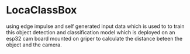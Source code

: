 # LocaClassBox
using edge impulse and self generated input data which is used to to train this object detection and classification model which is deployed on  an esp32 cam board mounted on griper to calculate the distance beteen the object and the camera.
